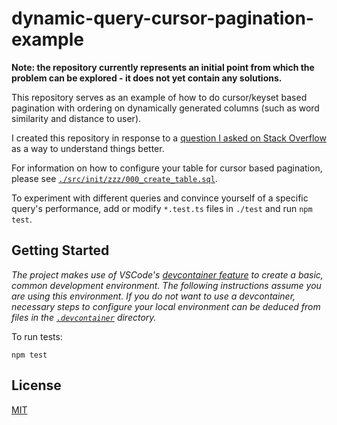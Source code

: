# dynamic-query-cursor-pagination-example

**Note: the repository currently represents an initial point from which the
problem can be explored - it does not yet contain any solutions.**

This repository serves as an example of how to do cursor/keyset based pagination
with ordering on dynamically generated columns (such as word similarity and
distance to user).

I created this repository in response to a
[question I asked on Stack Overflow](https://stackoverflow.com/questions/77849239)
as a way to understand things better.

For information on how to configure your table for cursor based pagination,
please see
[`./src/init/zzz/000_create_table.sql`](./src/init/zzz/000_create_table.sql).

To experiment with different queries and convince yourself of a specific query's
performance, add or modify `*.test.ts` files in `./test` and run `npm test`.

## Getting Started

_The project makes use of VSCode's
[devcontainer feature](https://code.visualstudio.com/docs/devcontainers/containers)
to create a basic, common development environment. The following instructions
assume you are using this environment. If you do not want to use a devcontainer,
necessary steps to configure your local environment can be deduced from files in
the [`.devcontainer`](./.devcontainer) directory._

To run tests:

```
npm test
```

## License

[MIT](./LICENSE)
